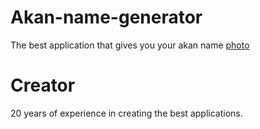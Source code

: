 # Akan-name-generator
 The best application that gives you your akan name
[photo](akan)
# Creator
 20 years of experience in creating the best applications.

